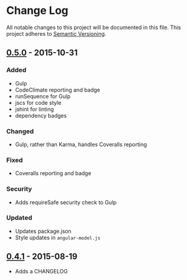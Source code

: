 # Change Log
All notable changes to this project will be documented in this file.
This project adheres to [Semantic Versioning](http://semver.org/).

## [0.5.0] - 2015-10-31
### Added
- Gulp
- CodeClimate reporting and badge
- runSequence for Gulp
- jscs for code style
- jshint for linting
- dependency badges
### Changed
- Gulp, rather than Karma, handles Coveralls reporting
### Fixed
- Coveralls reporting and badge
### Security
- Adds requireSafe security check to Gulp
### Updated
- Updates package.json
- Style updates in `angular-model.js`

## [0.4.1] - 2015-08-19
* Adds a CHANGELOG

[Unreleased]: https://github.com/radify/angular-model/compare/v0.5.0...HEAD
[0.5.0]: https://github.com/radify/angular-model/compare/v0.4.1...v0.5.0
[0.4.1]: https://github.com/radify/angular-model/compare/v0.4.0...v0.4.1
